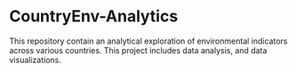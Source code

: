 # CountryEnv-Analytics
This repository contain an analytical exploration of environmental indicators across various countries. This project includes data analysis, and data visualizations.
